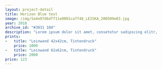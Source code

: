 ```yaml
---
layout: project-detail
title: Horizon Blue test
image: /img/5a4e97d6dff11e0001ca7f48_LEISKA_200509e03.jpg
year: 2018
archive_id: "#3031 10d"
description: "Lorem ipsum dolor sit amet, consetetur sadipscing elitr, sed diam nonumy eirmod tempor invidunt ut labore et dolore magna aliquyam erat, sed diam voluptua. At vero eos et accusam et justo duo dolores et ea rebum. Stet clita kasd gubergren, no sea takimata sanctus est Lorem ipsum dolor sit amet. Lorem ipsum dolor sit amet, consetetur sadipscing elitr, sed diam"
prints: 
-   title: "Leinwand 42x42cm, Tintendruck"
    price: 1000
-   title: "Leinwand 62x62cm, Tintendruck"
    price: 2000
price: 123
---
```

